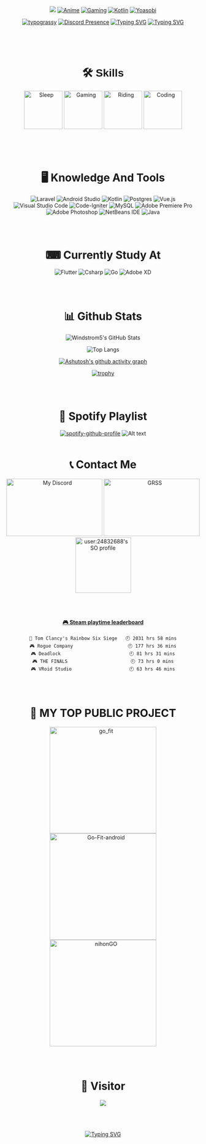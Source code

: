 <div align="center">

  ![](https://komarev.com/ghpvc/?username=Windstrom5&color=ff69b4)
  [![Anime](https://img.shields.io/badge/Anime-Lover-pink?style=flat-square&logo=anime)](https://myanimelist.net/profile/team_onodera12)
  [![Gaming](https://img.shields.io/badge/Gaming-Enthusiast-blue?style=flat-square&logo=pc)](https://steamcommunity.com/profiles/76561198881808539/)
  [![Kotlin](https://img.shields.io/badge/Kotlin-Developer-orange?style=flat-square&logo=kotlin)](https://github.com/Windstrom5/Tugas_Akhir)
  [![Yoasobi](https://img.shields.io/badge/Yoasobi-Fan-lightgreen?style=flat-square&logo=spotify)](https://open.spotify.com/artist/64tJ2EAv1R6UaZqc4iOCyj)

  
  [![typograssy](https://typograssy.deno.dev/api?text=私のプロフィールへようこそ&bg=000000&number=150)](https://github.com/kawarimidoll/typograssy)
  [![Discord Presence](https://lanyard.kyrie25.me/api/411135817449340929)](https://discord.com/users/411135817449340929)
    [![Typing SVG](https://readme-typing-svg.demolab.com?font=Lugrasimo&size=50&pause=1000&color=1F20EE&center=true&random=false&width=1000&height=100&lines=𝕵𝖚𝖘𝖙+𝖆+𝕽𝖆𝖓𝖉𝖔𝖒+𝕯𝖚𝖉𝖊)](https://git.io/typing-svg)
  [![Typing SVG](https://readme-typing-svg.demolab.com?font=Lugrasimo&size=50&pause=1000&color=1F20EE&center=true&random=false&width=1000&height=100&lines=𝖂𝖍𝖔+𝕷𝖔𝖛𝖊+𝕮𝖔𝖉𝖎𝖓𝖌+𝕬𝖓𝖉+𝕲𝖆𝖒𝖎𝖓𝖌)](https://git.io/typing-svg)

<br>
<br>
<br>

###  <h1 style="font-family: 'Arial Black', sans-serif;">🛠️ Skills</h1>


  <img src="https://media.tenor.com/HyCEde0nYMsAAAAi/blonde-big-eyes.gif" alt="Sleep" style="width: 100px; height: 100px;">   <img src="https://media.tenor.com/MKKY8W8v1tMAAAAi/molly-jinzhan.gif" alt="Gaming" style="width: 100px; height: 100px;">   <img src="https://media.tenor.com/C-iFnnoFqIIAAAAi/mbb-monkey.gif" alt="Riding" style="width: 100px; height: 100px;">   <img src="https://media.tenor.com/A-xepNszV9YAAAAi/ai-bot.gif" alt="Coding" style="width: 100px; height: 100px;">

<br>
<br>
<br>


###  <h1>🖥️ Knowledge And Tools</h1>

![Laravel](https://img.shields.io/badge/laravel-%23FF2D20.svg?style=for-the-badge&logo=laravel&logoColor=white) ![Android Studio](https://img.shields.io/badge/android%20studio-346ac1?style=for-the-badge&logo=android%20studio&logoColor=white) ![Kotlin](https://img.shields.io/badge/kotlin-%237F52FF.svg?style=for-the-badge&logo=kotlin&logoColor=white) ![Postgres](https://img.shields.io/badge/postgres-%23316192.svg?style=for-the-badge&logo=postgresql&logoColor=white) ![Vue.js](https://img.shields.io/badge/vuejs-%2335495e.svg?style=for-the-badge&logo=vuedotjs&logoColor=%234FC08D) ![Visual Studio Code](https://img.shields.io/badge/Visual%20Studio%20Code-0078d7.svg?style=for-the-badge&logo=visual-studio-code&logoColor=white) ![Code-Igniter](https://img.shields.io/badge/CodeIgniter-%23EF4223.svg?style=for-the-badge&logo=codeIgniter&logoColor=white) ![MySQL](https://img.shields.io/badge/mysql-4479A1.svg?style=for-the-badge&logo=mysql&logoColor=white) ![Adobe Premiere Pro](https://img.shields.io/badge/Adobe%20Premiere%20Pro-9999FF.svg?style=for-the-badge&logo=Adobe%20Premiere%20Pro&logoColor=white) ![Adobe Photoshop](https://img.shields.io/badge/adobe%20photoshop-%2331A8FF.svg?style=for-the-badge&logo=adobe%20photoshop&logoColor=white) ![NetBeans IDE](https://img.shields.io/badge/NetBeansIDE-1B6AC6.svg?style=for-the-badge&logo=apache-netbeans-ide&logoColor=white) ![Java](https://img.shields.io/badge/java-%23ED8B00.svg?style=for-the-badge&logo=openjdk&logoColor=white)

<br>
<br>

###  <h1>⌨ Currently Study At</h1>

![Flutter](https://img.shields.io/badge/flutter-%2335495e.svg?style=for-the-badge&logo=flutter&logoColor=white) ![Csharp](https://img.shields.io/badge/csharp-%9999FF.svg?style=for-the-badge&logo=csharp&logoColor=white) ![Go](https://img.shields.io/badge/Go-%23FF2D20.svg?style=for-the-badge&logo=Go&logoColor=white) ![Adobe XD](https://img.shields.io/badge/Adobe%20XD-470137?style=for-the-badge&logo=Adobe%20XD&logoColor=#FF61F6)

<br>
<br>

###  <h1>📊 **Github Stats**</h1>

  ![Windstrom5's GitHub Stats](https://github-readme-stats.vercel.app/api?username=Windstrom5&show_icons=true&theme=midnight-purple")
  
  
  ![Top Langs](https://github-readme-stats.vercel.app/api/top-langs/?username=Windstrom5&layout=compact&theme=neon)

  
  [![Ashutosh's github activity graph](https://github-readme-activity-graph.vercel.app/graph?username=Windstrom5&theme=tokyo-night)](https://github.com/ashutosh00710/github-readme-activity-graph)

  
  [![trophy](https://github-profile-trophy.vercel.app/?username=Windstrom5)](https://github.com/ryo-ma/github-profile-trophy)

<br>
<br>

###  <h1>🎵 **Spotify Playlist**</h1>

[![spotify-github-profile](https://spotify-github-profile.kittinanx.com/api/view?uid=31hylwowzyrwilair3s7pf6fs4wy&cover_image=true&theme=default&show_offline=false&background_color=121212&interchange=false)](https://github.com/kittinan/spotify-github-profile)
![Alt text](https://spotify-recently-played-readme.vercel.app/api?user=31hylwowzyrwilair3s7pf6fs4wy)
<br>
<br>

###  <h1>📞 **Contact Me**</h1>

  <a href="https://discord.com/users/411135817449340929" target="_blank"><img src="https://lanyard.cnrad.dev/api/411135817449340929?theme=light&bg=4deeea&animated=false&hideDiscrim=true" alt="My Discord" style="height: 150px; width: 250px;"></a>
  <a href="https://steamcommunity.com/profiles/76561198881808539" target="_blank"><img src="https://github-readme-steam-card.vercel.app/status/?steamid=76561198881808539" alt="GRSS" style="height: 150px; width: 250px;"></a>
  <a href="https://github.com/johannchopin/stackoverflow-readme-profile">  <img src="https://stackoverflow-readme-profile.johannchopin.fr/profile/24832688?theme=monokai&website=true&location=true" alt="user:24832688's SO profile" style="height: 145px;"></a>
  
<br>
<br>

 <!-- steam-box start -->
#### <a href="https://gist.github.com/61b6ca8415c3eb4a86441bf39f516509" target="_blank">🎮 Steam playtime leaderboard</a>
```text
🔫 Tom Clancy's Rainbow Six Siege   🕘 2031 hrs 58 mins
🎮 Rogue Company                    🕘 177 hrs 36 mins
🎮 Deadlock                         🕘 81 hrs 31 mins
🎮 THE FINALS                       🕘 73 hrs 0 mins
🎮 VRoid Studio                     🕘 63 hrs 46 mins
```
<!-- Powered by https://github.com/YouEclipse/steam-box . -->
<!-- steam-box end -->

<br>
<br>

###  <h1>📘 MY TOP PUBLIC PROJECT </h1>
<a href="https://github.com/Windstrom5/go_fit"><img width="278" src="https://denvercoder1-github-readme-stats.vercel.app/api/pin/?username=Windstrom5&repo=go_fit&theme=react&bg_color=1F222E&title_color=F85D7F&hide_border=true&icon_color=F8D866&show_icons=true&show_description=false" alt="go_fit"></a>
<a href="https://github.com/Windstrom5/Go-Fit-android"><img width="278" src="https://denvercoder1-github-readme-stats.vercel.app/api/pin/?username=Windstrom5&repo=Go-Fit-android&theme=react&bg_color=1F222E&title_color=F85D7F&hide_border=true&icon_color=F8D866&show_icons=true&show_description=false" alt="Go-Fit-android"></a>
<a href="https://github.com/Windstrom5/nihonGO"><img width="278" src="https://denvercoder1-github-readme-stats.vercel.app/api/pin/?username=Windstrom5&repo=nihonGO&theme=react&bg_color=1F222E&title_color=F85D7F&hide_border=true&icon_color=F8D866&show_icons=true&show_description=false" alt="nihonGO"></a>

<br>
<br>

###  <h1>🧑 **Visitor**</h1>

<img src="https://count.getloli.com/get/@Windstrom5?theme=rule34" />

<br>
<br>
<br>
<br>

[![Typing SVG](https://readme-typing-svg.demolab.com?font=Noto+Serif+Japanese&size=50&pause=1000&color=4DEEEA&center=true&random=false&width=500&height=100&lines=%E3%81%82%E3%82%8A%E3%81%8C%E3%81%A8%E3%81%86+%E3%81%94%E3%81%96%E3%81%84%E3%81%BE%E3%81%99)](https://git.io/typing-svg)
</div>
